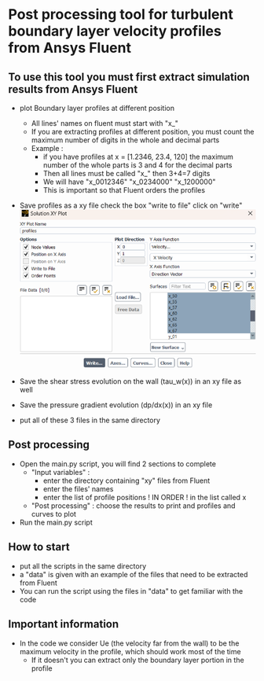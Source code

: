 # Post processing tool for turbulent boundary layer velocity profiles from Ansys Fluent

## To use this tool you must first extract simulation results from Ansys Fluent
- plot Boundary layer profiles at different position
    - All lines' names on fluent must start with "x_"
    - If you are extracting profiles at different position, you must count the maximum number of digits in the whole and decimal parts
    - Example : 
        - if you have profiles at x = [1.2346, 23.4, 120]
                the maximum number of the whole parts is 3 and 4 for the decimal parts
        - Then all lines must be called "x_" then 3+4=7 digits
        - We will have "x_0012346" "x_0234000" "x_1200000"
        - This is important so that Fluent orders the profiles
- Save profiles as a xy file
        check the box "write to file"
        click on "write"
![](images/save_profiles_Fluent.png)

- Save the shear stress evolution on the wall (tau_w(x)) in an xy file as well
- Save the pressure gradient evolution (dp/dx(x)) in an xy file
- put all of these 3 files in the same directory

## Post processing

- Open the main.py script, you will find 2 sections to complete
    - "Input variables" : 
        - enter the directory containing "xy" files from Fluent
        - enter the files' names
        - enter the list of profile positions ! IN ORDER ! in the list called x
    - "Post processing" : choose the results to print and profiles and curves to plot
- Run the main.py script

## How to start
- put all the scripts in the same directory
- a "data" is given with an example of the files that need to be extracted from Fluent
- You can run the script using the files in "data" to get familiar with the code

## Important information
- In the code we consider Ue (the velocity far from the wall) to be the maximum velocity in the profile, which should work most of the time
    - If it doesn't you can extract only the boundary layer portion in the profile
